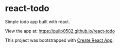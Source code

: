 # react-todo

Simple todo app built with react.

View the app at: https://puilp0502.github.io/react-todo


This project was bootstrapped with [Create React App](https://github.com/facebookincubator/create-react-app).
